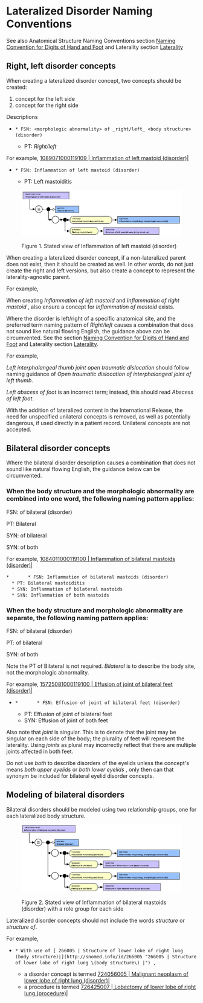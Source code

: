 # Lateralized Disorder Naming Conventions

See also Anatomical Structure Naming Conventions section [Naming Convention for Digits of Hand and Foot](Naming-Convention-for-Digits-of-Hand-and-Foot_174690334.html) and Laterality section [Laterality](Laterality_174690325.html)

## Right, left disorder concepts

When creating a lateralized disorder concept, two concepts should be created: 

  1. concept for the left side
  2. concept for the right side

Descriptions

  *     * FSN: <morphologic abnormality> of _right/left_ <body structure> (disorder)
    * PT: _Right/left_ <disorder>

For example, [ 1089071000119109 | Inflammation of left mastoid (disorder)|](http://snomed.info/id/1089071000119109 "1089071000119109 | Inflammation of left mastoid \(disorder\) |")

  *     * FSN: Inflammation of left mastoid (disorder)
    * PT: Left mastoiditis

<figure><img src="images/174690359.png" alt="" title=""><figcaption><p>Figure 1. Stated view of Inflammation of left mastoid (disorder)</p></figcaption></figure>

  

When creating a lateralized disorder concept, if a non-lateralized parent does not exist, then it should be created as well. In other words, do not just create the right and left versions, but also create a concept to represent the laterality-agnostic parent. 

For example,

When creating _Inflammation of left mastoid_ and _Inflammation of right mastoid_ , also ensure a concept for _Inflammation of mastoid_ exists. 

Where the disorder is left/right of a specific anatomical site, and the preferred term naming pattern of  _Right/left_ <disorder> causes a combination that does not sound like natural flowing English, the guidance above can be circumvented. See the section [Naming Convention for Digits of Hand and Foot](Naming-Convention-for-Digits-of-Hand-and-Foot_174690334.html) and Laterality section [Laterality](Laterality_174690325.html).

For example,

_Left interphalangeal thumb joint open traumatic dislocation_ should follow naming guidance of _Open traumatic dislocation of interphalangeal joint of left thumb_.

_Left abscess of foot_ is an incorrect term; instead, this should read _Abscess of left foot_. 

With the addition of lateralized content in the International Release, the need for unspecified unilateral concepts is removed, as well as potentially dangerous, if used directly in a patient record. Unilateral concepts are not accepted.

  

## Bilateral disorder concepts

Where the bilateral disorder description causes a combination that does not sound like natural flowing English, the guidance below can be circumvented. 

### When the body structure and the morphologic abnormality are combined into one word, the following naming pattern applies:

FSN: <Morphologic abnormality> of bilateral <body structure> (disorder)

PT: Bilateral <disorder>

SYN: <Disorder> of bilateral <body structure>

SYN: <Disorder> of both <body structure>

For example,  [ 1084011000119100 | Inflammation of bilateral mastoids (disorder)|](http://snomed.info/id/1084011000119100 "1084011000119100 | Inflammation of bilateral mastoids \(disorder\) |")

    *       * FSN: Inflammation of bilateral mastoids (disorder)
      * PT: Bilateral mastoiditis
      * SYN: Inflammation of bilateral mastoids
      * SYN: Inflammation of both mastoids

### When the body structure and morphologic abnormality are separate, the following naming pattern applies:

FSN: <Morphologic abnormality> of bilateral <body structure> (disorder)

PT: <Morphologic abnormality> of bilateral <body structure>

SYN: <Morphologic abnormality> of both <body structure>

Note the PT of Bilateral <disorder> is not required. _Bilateral_ is to describe the body site, not the morphologic abnormality.

For example, [ 15725081000119100 | Effusion of joint of bilateral feet (disorder)|](http://snomed.info/id/15725081000119100 "15725081000119100 | Effusion of joint of bilateral feet \(disorder\) |")

  *     *       * FSN: Effusion of joint of bilateral feet (disorder)
      * PT: Effusion of joint of bilateral feet
      * SYN: Effusion of joint of both feet

Also note that _joint_ is singular. This is to denote that the joint may be singular on each side of the body; the plurality of feet will represent the laterality. Using _joints_ as plural may incorrectly reflect that there are multiple joints affected in both feet. 

Do not use _both_ to describe disorders of the eyelids unless the concept's means _both upper eyelids_ or _both lower eyelids_ , only then can that synonym be included for bilateral eyelid disorder concepts. 

  

## Modeling of bilateral disorders

Bilateral disorders should be modeled using two relationship groups, one for each lateralized body structure.

<figure><img src="images/174690358.png" alt="" title=""><figcaption><p>Figure 2. Stated view of Inflammation of bilateral mastoids (disorder) with a role group for each side</p></figcaption></figure>

  

  

Lateralized disorder concepts should not include the words _structure_ or _structure of_.

For example, 

  *     * With use of [ 266005 | Structure of lower lobe of right lung (body structure)|](http://snomed.info/id/266005 "266005 | Structure of lower lobe of right lung \(body structure\) |") ,
      * a disorder concept is termed [ 724056005 | Malignant neoplasm of lower lobe of right lung (disorder)|](http://snomed.info/id/724056005 "724056005 | Malignant neoplasm of lower lobe of right lung \(disorder\) |")
      * a procedure is termed [ 726425007 | Lobectomy of lower lobe of right lung (procedure)|](http://snomed.info/id/726425007 "726425007 | Lobectomy of lower lobe of right lung \(procedure\) |")

